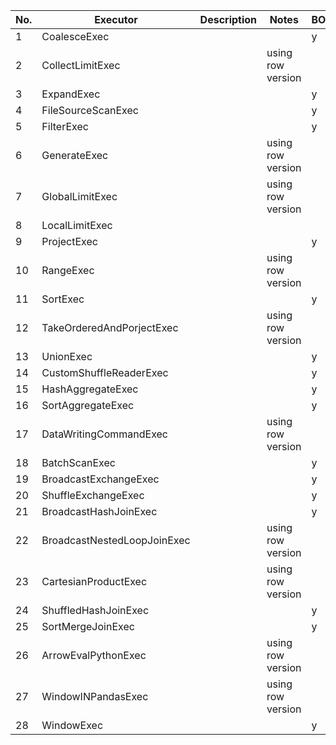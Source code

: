 | No. | Executor                    | Description | Notes             | BOOLEAN | BYTE | SHORT | INT | LONG | FLOAT | DOUBLE | STRING | DECIMAL | DATE | TIMESTAMP | NULL | BINARY | CALENDAR | ARRAY | MAP | STRUCT | UDT |
| --- | --------------------------- | ----------- | ----------------- | ------- | ---- | ----- | --- | ---- | ----- | ------ | ------ | ------- | ---- | --------- | ---- | ------ | -------- | ----- | --- | ------ | --- |
| 1   | CoalesceExec                |             |                   | y       | y    | y     | y   | y    | y     | y      | y      | y       | y    |           |      |        |          |       |     |        |     |
| 2   | CollectLimitExec            |             | using row version |         |      |       |     |      |       |        |        |         |      |           |      |        |          |       |     |        |     |
| 3   | ExpandExec                  |             |                   | y       | y    | y     | y   | y    | y     | y      | y      | y       | y    |           |      |        |          |       |     |        |     |
| 4   | FileSourceScanExec          |             |                   | y       | y    | y     | y   | y    | y     | y      | y      | y       | y    |           |      |        |          |       |     |        |     |
| 5   | FilterExec                  |             |                   | y       | y    | y     | y   | y    | y     | y      | y      | y       | y    |           |      |        |          |       |     |        |     |
| 6   | GenerateExec                |             | using row version |         |      |       |     |      |       |        |        |         |      |           |      |        |          |       |     |        |     |
| 7   | GlobalLimitExec             |             | using row version |         |      |       |     |      |       |        |        |         |      |           |      |        |          |       |     |        |     |
| 8   | LocalLimitExec              |             |                   |         |      |       |     |      |       |        |        |         |      |           |      |        |          |       |     |        |     |
| 9   | ProjectExec                 |             |                   | y       | y    | y     | y   | y    | y     | y      | y      | y       | y    |           |      |        |          |       |     |        |     |
| 10  | RangeExec                   |             | using row version |         |      |       |     |      |       |        |        |         |      |           |      |        |          |       |     |        |     |
| 11  | SortExec                    |             |                   | y       | y    | y     | y   | y    | y     | y      | y      | y       | y    |           |      |        |          |       |     |        |     |
| 12  | TakeOrderedAndPorjectExec   |             | using row version |         |      |       |     |      |       |        |        |         |      |           |      |        |          |       |     |        |     |
| 13  | UnionExec                   |             |                   | y       | y    | y     | y   | y    | y     | y      | y      | y       | y    |           |      |        |          |       |     |        |     |
| 14  | CustomShuffleReaderExec     |             |                   | y       | y    | y     | y   | y    | y     | y      | y      | y       | y    |           |      |        |          |       |     |        |     |
| 15  | HashAggregateExec           |             |                   | y       | y    | y     | y   | y    | y     | y      | y      | y       | y    |           |      |        |          |       |     |        |     |
| 16  | SortAggregateExec           |             |                   | y       | y    | y     | y   | y    | y     | y      | y      | y       | y    |           |      |        |          |       |     |        |     |
| 17  | DataWritingCommandExec      |             | using row version |         |      |       |     |      |       |        |        |         |      |           |      |        |          |       |     |        |     |
| 18  | BatchScanExec               |             |                   | y       | y    | y     | y   | y    | y     | y      | y      | y       | y    |           |      |        |          |       |     |        |     |
| 19  | BroadcastExchangeExec       |             |                   | y       | y    | y     | y   | y    | y     | y      | y      | y       | y    |           |      |        |          |       |     |        |     |
| 20  | ShuffleExchangeExec         |             |                   | y       | y    | y     | y   | y    | y     | y      | y      | y       | y    |           |      |        |          |       |     |        |     |
| 21  | BroadcastHashJoinExec       |             |                   | y       | y    | y     | y   | y    | y     | y      | y      | y       | y    |           |      |        |          |       |     |        |     |
| 22  | BroadcastNestedLoopJoinExec |             | using row version |         |      |       |     |      |       |        |        |         |      |           |      |        |          |       |     |        |     |
| 23  | CartesianProductExec        |             | using row version |         |      |       |     |      |       |        |        |         |      |           |      |        |          |       |     |        |     |
| 24  | ShuffledHashJoinExec        |             |                   | y       | y    | y     | y   | y    | y     | y      | y      | y       | y    |           |      |        |          |       |     |        |     |
| 25  | SortMergeJoinExec           |             |                   | y       | y    | y     | y   | y    | y     | y      | y      | y       | y    |           |      |        |          |       |     |        |     |
| 26  | ArrowEvalPythonExec         |             | using row version |         |      |       |     |      |       |        |        |         |      |           |      |        |          |       |     |        |     |
| 27  | WindowINPandasExec          |             | using row version |         |      |       |     |      |       |        |        |         |      |           |      |        |          |       |     |        |     |
| 28  | WindowExec                  |             |                   | y       | y    | y     | y   | y    | y     | y      | y      | y       | y    |           |      |        |          |       |     |        |     |
